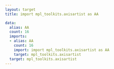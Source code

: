 ```yaml
---
layout: target
title: import mpl_toolkits.axisartist as AA

data:
  alias: AA
  count: 16
  imports:
  - alias: AA
    count: 16
    import: import mpl_toolkits.axisartist as AA
    target: mpl_toolkits.axisartist
  target: mpl_toolkits.axisartist
---
```

